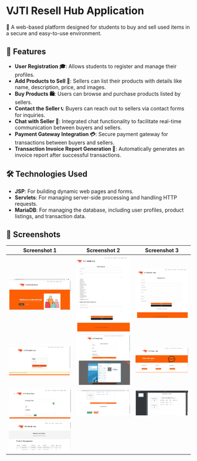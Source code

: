 # **VJTI Resell Hub Application**

🚀 A web-based platform designed for students to buy and sell used items in a secure and easy-to-use environment.

## 📌 Features

- **User Registration 🎓**: Allows students to register and manage their profiles.
- **Add Products to Sell 🛒**: Sellers can list their products with details like name, description, price, and images.
- **Buy Products 🛍️**: Users can browse and purchase products listed by sellers.
- **Contact the Seller 📞**: Buyers can reach out to sellers via contact forms for inquiries.
- **Chat with Seller 💬**: Integrated chat functionality to facilitate real-time communication between buyers and sellers.
- **Payment Gateway Integration 💳**: Secure payment gateway for transactions between buyers and sellers.
- **Transaction Invoice Report Generation 📑**: Automatically generates an invoice report after successful transactions.

## 🛠️ Technologies Used

- **JSP**: For building dynamic web pages and forms.
- **Servlets**: For managing server-side processing and handling HTTP requests.
- **MariaDB**: For managing the database, including user profiles, product listings, and transaction data.

## 📸 Screenshots  

| Screenshot 1 | Screenshot 2 | Screenshot 3 |
|--------------|--------------|--------------|
| ![Screenshot 1](assets/1.png) | ![Screenshot 2](assets/2.png) | ![Screenshot 3](assets/3.png) |
| ![Screenshot 4](assets/4.png) | ![Screenshot 5](assets/5.png) | ![Screenshot 6](assets/6.png) |
| ![Screenshot 7](assets/7.png) | ![Screenshot 8](assets/8.png) | ![Screenshot 9](assets/9.png) |
| ![Screenshot 10](assets/10.png) |
